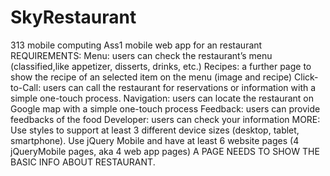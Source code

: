 # SkyRestaurant
313 mobile computing Ass1 mobile web app for an restaurant
REQUIREMENTS:
  Menu: users can check the restaurant’s menu (classified,like appetizer, disserts, drinks, etc.)
  Recipes: a further page to show the recipe of an selected item on the menu (image and recipe)
  Click-to-Call: users can call the restaurant for reservations or information with a simple one-touch process.
  Navigation: users can locate the restaurant on Google map with a simple one-touch process
  Feedback: users can provide feedbacks of the food
  Developer: users can check your information 
MORE:
  Use styles to support at least 3 different device sizes (desktop, tablet, smartphone).
  Use jQuery Mobile and have at least 6 website pages (4 jQueryMobile pages, aka 4 web app pages)
A PAGE NEEDS TO SHOW THE BASIC INFO ABOUT RESTAURANT.
